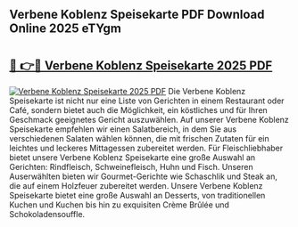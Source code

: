 ## Verbene Koblenz Speisekarte PDF Download Online 2025 eTYgm

# <h2><a href="http://gceesce.nevu.top/?p=Verbene+Koblenz+Speisekarte">🔗 👉🔴 Verbene Koblenz Speisekarte 2025 PDF</a></h2>

[![Verbene Koblenz Speisekarte 2025 PDF](https://i.imgur.com/dBaPXMq.png)](http://gceesce.nevu.top/?p=Verbene+Koblenz+Speisekarte)
Die Verbene Koblenz Speisekarte ist nicht nur eine Liste von Gerichten in einem Restaurant oder Café, sondern bietet auch die Möglichkeit, ein köstliches und für Ihren Geschmack geeignetes Gericht auszuwählen. Auf unserer Verbene Koblenz Speisekarte empfehlen wir einen Salatbereich, in dem Sie aus verschiedenen Salaten wählen können, die mit frischen Zutaten für ein leichtes und leckeres Mittagessen zubereitet werden. Für Fleischliebhaber bietet unsere Verbene Koblenz Speisekarte eine große Auswahl an Gerichten: Rindfleisch, Schweinefleisch, Huhn und Fisch. Unseren Auserwählten bieten wir Gourmet-Gerichte wie Schaschlik und Steak an, die auf einem Holzfeuer zubereitet werden. Unsere Verbene Koblenz Speisekarte bietet eine große Auswahl an Desserts, von traditionellen Kuchen und Kuchen bis hin zu exquisiten Crème Brûlée und Schokoladensouffle.
